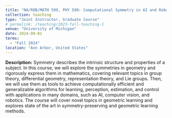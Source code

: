 ```yaml
---
title: "NA/ROB/MATH 599, PHY 590: Computational Symmetry in AI and Robotics"
collection: teaching
type: "Joint Instructor, Graduate Course"
# permalink: /teaching/2023-fall-teaching-1
venue: "University of Michigan"
date: 2024-09-01
terms:
  - "Fall 2024"
location: "Ann Arbor, United States"
---
```


**Description:** Symmetry describes the intrinsic structure and properties of a subject. In this course, we will explore the symmetries in geometry and rigorously express them in mathematics, covering relevant topics in group theory, differential geometry, representation theory, and Lie groups. Then, we will use them as tools to achieve computationally efficient and generalizable algorithms for learning, perception, estimation, and control with applications in many domains, such as AI, computer vision, and robotics. The course will cover novel topics in geometric learning and explores state of the art in symmetry-preserving and geometric learning methods.

<!-- Heading 1
======

Heading 2
======

Heading 3
====== -->